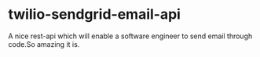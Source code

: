 # twilio-sendgrid-email-api
A nice rest-api which will enable a software engineer to send email through code.So amazing it is.
